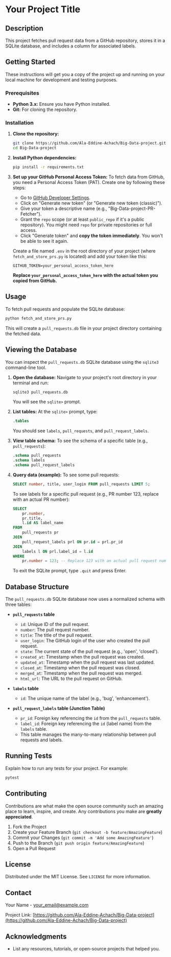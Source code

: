# Your Project Title

## Description

This project fetches pull request data from a GitHub repository, stores it in a SQLite database, and includes a column for associated labels.

## Getting Started

These instructions will get you a copy of the project up and running on your local machine for development and testing purposes.

### Prerequisites

*   **Python 3.x:** Ensure you have Python installed.
*   **Git:** For cloning the repository.

### Installation

1.  **Clone the repository:**
    ```bash
    git clone https://github.com/Ala-Eddine-Achach/Big-Data-project.git
    cd Big-Data-project
    ```

2.  **Install Python dependencies:**
    ```bash
    pip install -r requirements.txt
    ```

3.  **Set up your GitHub Personal Access Token:**
    To fetch data from GitHub, you need a Personal Access Token (PAT). Create one by following these steps:
    *   Go to [GitHub Developer Settings](https://github.com/settings/tokens).
    *   Click on "Generate new token" (or "Generate new token (classic)").
    *   Give your token a descriptive name (e.g., "Big-Data-project-PR-Fetcher").
    *   Grant the `repo` scope (or at least `public_repo` if it's a public repository). You might need `repo` for private repositories or full access.
    *   Click "Generate token" and **copy the token immediately**. You won't be able to see it again.

    Create a file named `.env` in the root directory of your project (where `fetch_and_store_prs.py` is located) and add your token like this:

    ```
    GITHUB_TOKEN=your_personal_access_token_here
    ```
    **Replace `your_personal_access_token_here` with the actual token you copied from GitHub.**

## Usage

To fetch pull requests and populate the SQLite database:

```bash
python fetch_and_store_prs.py
```

This will create a `pull_requests.db` file in your project directory containing the fetched data.

## Viewing the Database

You can inspect the `pull_requests.db` SQLite database using the `sqlite3` command-line tool.

1.  **Open the database:**
    Navigate to your project's root directory in your terminal and run:
    ```bash
    sqlite3 pull_requests.db
    ```
    You will see the `sqlite>` prompt.

2.  **List tables:**
    At the `sqlite>` prompt, type:
    ```sql
    .tables
    ```
    You should see `labels`, `pull_requests`, and `pull_request_labels`.

3.  **View table schema:**
    To see the schema of a specific table (e.g., `pull_requests`):
    ```sql
    .schema pull_requests
    .schema labels
    .schema pull_request_labels
    ```

4.  **Query data (example):**
    To see some pull requests:
    ```sql
    SELECT number, title, user_login FROM pull_requests LIMIT 5;
    ```
    To see labels for a specific pull request (e.g., PR number 123, replace with an actual PR number):
    ```sql
    SELECT
        pr.number,
        pr.title,
        l.id AS label_name
    FROM
        pull_requests pr
    JOIN
        pull_request_labels prl ON pr.id = prl.pr_id
    JOIN
        labels l ON prl.label_id = l.id
    WHERE
        pr.number = 123; -- Replace 123 with an actual pull request number
    ```

    To exit the SQLite prompt, type `.quit` and press Enter.

## Database Structure

The `pull_requests.db` SQLite database now uses a normalized schema with three tables:

*   **`pull_requests` table**
    *   `id`: Unique ID of the pull request.
    *   `number`: The pull request number.
    *   `title`: The title of the pull request.
    *   `user_login`: The GitHub login of the user who created the pull request.
    *   `state`: The current state of the pull request (e.g., 'open', 'closed').
    *   `created_at`: Timestamp when the pull request was created.
    *   `updated_at`: Timestamp when the pull request was last updated.
    *   `closed_at`: Timestamp when the pull request was closed.
    *   `merged_at`: Timestamp when the pull request was merged.
    *   `html_url`: The URL to the pull request on GitHub.

*   **`labels` table**
    *   `id`: The unique name of the label (e.g., 'bug', 'enhancement').

*   **`pull_request_labels` table (Junction Table)**
    *   `pr_id`: Foreign key referencing the `id` from the `pull_requests` table.
    *   `label_id`: Foreign key referencing the `id` (label name) from the `labels` table.
    *   This table manages the many-to-many relationship between pull requests and labels.

## Running Tests

Explain how to run any tests for your project. For example:

```bash
pytest
```

## Contributing

Contributions are what make the open source community such an amazing place to learn, inspire, and create. Any contributions you make are **greatly appreciated**.

1.  Fork the Project
2.  Create your Feature Branch (`git checkout -b feature/AmazingFeature`)
3.  Commit your Changes (`git commit -m 'Add some AmazingFeature'`)
4.  Push to the Branch (`git push origin feature/AmazingFeature`)
5.  Open a Pull Request

## License

Distributed under the MIT License. See `LICENSE` for more information.

## Contact

Your Name - your_email@example.com

Project Link: [https://github.com/Ala-Eddine-Achach/Big-Data-project](https://github.com/Ala-Eddine-Achach/Big-Data-project)

## Acknowledgments

*   List any resources, tutorials, or open-source projects that helped you. 